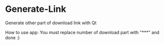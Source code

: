 # Generate-Link

Generate other part of download link with Qt

How to use app:
You must replace number of download part with "***" and done :)
